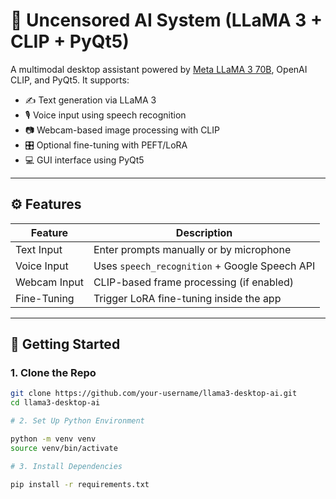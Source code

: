 # 🧠 Uncensored AI System (LLaMA 3 + CLIP + PyQt5)

A multimodal desktop assistant powered by [Meta LLaMA 3 70B](https://huggingface.co/meta-llama/Meta-Llama-3-70B), OpenAI CLIP, and PyQt5. It supports:

- ✍️ Text generation via LLaMA 3
- 🎙️ Voice input using speech recognition
- 📷 Webcam-based image processing with CLIP
- 🎛️ Optional fine-tuning with PEFT/LoRA
- 💻 GUI interface using PyQt5

---

## ⚙️ Features

| Feature       | Description                                  |
|---------------|----------------------------------------------|
| Text Input    | Enter prompts manually or by microphone      |
| Voice Input   | Uses `speech_recognition` + Google Speech API |
| Webcam Input  | CLIP-based frame processing (if enabled)     |
| Fine-Tuning   | Trigger LoRA fine-tuning inside the app      |

---

## 🚀 Getting Started

### 1. Clone the Repo

```bash 
git clone https://github.com/your-username/llama3-desktop-ai.git
cd llama3-desktop-ai

# 2. Set Up Python Environment

python -m venv venv
source venv/bin/activate  

# 3. Install Dependencies

pip install -r requirements.txt


